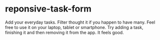 # reponsive-task-form
Add your everyday tasks. Filter thought it if you happen to have many. Feel free to use it on your laptop, tablet or smartphone.
Try adding a task, finishing it and then removing it from the app. It feels good.
